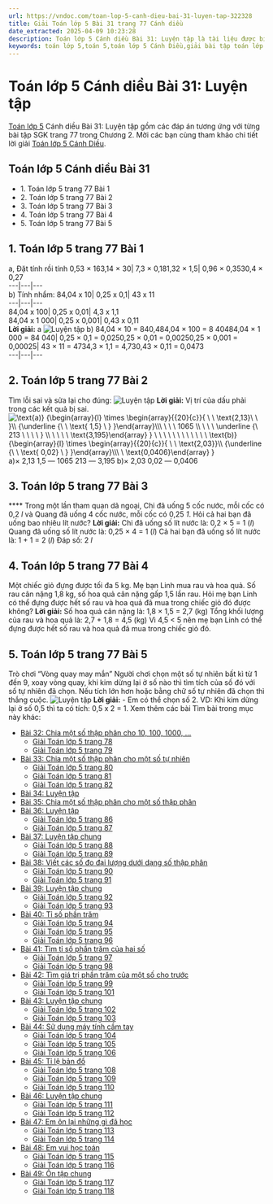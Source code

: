 ```yaml
---
url: https://vndoc.com/toan-lop-5-canh-dieu-bai-31-luyen-tap-322328
title: Giải Toán lớp 5 Bài 31 trang 77 Cánh diều
date_extracted: 2025-04-09 10:23:28
description: Toán lớp 5 Cánh diều Bài 31: Luyện tập là tài liệu được biên soạn có đáp án chi tiết giúp các em học sinh ôn tập, củng cố kiến thức, rèn luyện kỹ năng giải Toán 5.
keywords: toán lớp 5,toán 5,toán lớp 5 Cánh Diều,giải bài tập toán lớp 5 cánh diều,giải toán lớp 5 cánh diều,toán lớp 5 sách cánh diều,toán 5 cánh diều,giải sách toán lớp 5 cánh diều,Toán lớp 5 cánh diều bài 31,Toán lớp 5 cánh diều trang 77,Giải Toán lớp 5 cánh diều trang 77,Luyện tập lớp 5,bài tập Luyện tập trang 77
---
```


# Toán lớp 5 Cánh diều Bài 31: Luyện tập
[Toán lớp 5](<https://vndoc.com/toan-lop5>) Cánh diều Bài 31: Luyện tập gồm các đáp án tương ứng với từng bài tập SGK trang 77 trong Chương 2. Mời các bạn cùng tham khảo chi tiết lời giải [Toán lớp 5 Cánh Diều](<https://vndoc.com/toan-lop-5-canh-dieu>).
## Toán lớp 5 Cánh diều Bài 31
  * 1\. Toán lớp 5 trang 77 Bài 1
  * 2\. Toán lớp 5 trang 77 Bài 2
  * 3\. Toán lớp 5 trang 77 Bài 3
  * 4\. Toán lớp 5 trang 77 Bài 4
  * 5\. Toán lớp 5 trang 77 Bài 5

## **1\. Toán lớp 5 trang 77 Bài 1**
a, Đặt tính rồi tính
0,53 × 163,14 × 30| 7,3 × 0,181,32 × 1,5| 0,96 × 0,3530,4 × 0,27  
---|---|---  
b\) Tính nhẩm:
84,04 x 10| 0,25 x 0,1| 43 x 11  
---|---|---  
84,04 x 100| 0,25 x 0,01| 4,3 x 1,1  
84,04 x 1 000| 0,25 x 0,001| 0,43 x 0,11  
**Lời giải:**
a
![Luyện tập](https://i.vdoc.vn/data/image/2024/06/17/Toan-5-bai-31-2.jpg)
b\)
84,04 × 10 = 840,484,04 × 100 = 8 40484,04 × 1 000 = 84 040| 0,25 × 0,1 = 0,0250,25 × 0,01 = 0,00250,25 × 0,001 = 0,00025| 43 × 11 = 4734,3 × 1,1 = 4,730,43 × 0,11 = 0,0473  
---|---|---  
## **2\. Toán lớp 5 trang 77 Bài 2**
Tìm lỗi sai và sửa lại cho đúng:
![Luyện tập](https://i.vdoc.vn/data/image/2024/06/17/Toan-5-bai-31-3.jpg)
**Lời giải:**
Vị trí của dấu phải trong các kết quả bị sai.
![\\text{a\)} {\\begin{array}{l} \\times \\begin{array}{{20}{c}}{   \\ \\ \\text{2,13}\\ \\ }\\\\ {\\underline {\\ \\  \\text{ 1,5}  \\  } }\\end{array}\\\\\\ \\ \\ \\  1065 \\\\ \\ \\ \\ \\underline {\\ 213 \\ \\ \\ \\ } \\\\ \\ \\ \\ \\ \\text{3,195}\\end{array} } \\ \\ \\ \\ \\ \\ \\ \\ \\ \\ \\ \\ \\text{b\)} {\\begin{array}{l} \\times \\begin{array}{{20}{c}}{  \\  \\ \\text{2,03}}\\\\ {\\underline {\\  \\  \\text{ 0,02}  \\  } }\\end{array}\\\\\\ \\     \\text{0,0406}\\end{array} }](https://i.vdoc.vn/data/image/blank.png)a\)× 2,13 1,5 ― 1065 213 ― 3,195 b\)× 2,03 0,02 ― 0,0406
## **3\. Toán lớp 5 trang 77 Bài 3**
**** Trong một lần tham quan dã ngoại, Chi đã uống 5 cốc nước, mỗi cốc có 0,2 _l_ và Quang đã uống 4 cốc nước, mỗi cốc có 0,25 _1_. Hỏi cả hai bạn đã uống bao nhiêu lít nước?
**Lời giải:**
Chi đã uống số lít nước là:
0,2 × 5 = 1 \(_l_\)
Quang đã uống số lít nước là:
0,25 × 4 = 1 \(_l_\)
Cả hai bạn đã uống số lít nước là:
1 + 1 = 2 \(_l_\)
Đáp số: 2 _l_
## **4\. Toán lớp 5 trang 77 Bài 4**
Một chiếc giỏ đựng được tối đa 5 kg. Mẹ bạn Linh mua rau và hoa quả. Số rau cân nặng 1,8 kg, số hoa quả cân nặng gấp 1,5 lần rau. Hỏi mẹ bạn Linh có thể đựng được hết số rau và hoa quả đã mua trong chiếc giỏ đó được không?
**Lời giải:**
Số hoa quả cân nặng là:
1,8 × 1,5 = 2,7 \(kg\)
Tổng khối lượng của rau và hoa quả là:
2,7 + 1,8 = 4,5 \(kg\)
Vì 4,5 < 5 nên mẹ bạn Linh có thể đựng được hết số rau và hoa quả đã mua trong chiếc giỏ đó.
## **5\. Toán lớp 5 trang 77 Bài 5**
Trò chơi “Vòng quay may mắn”
Người chơi chọn một số tự nhiên bất kì từ 1 đến 9, xoay vòng quay, khi kim dừng lại ở số nào thì tìm tích của số đó với số tự nhiên đã chọn. Nếu tích lớn hơn hoặc bằng chữ số tự nhiên đã chọn thì thắng cuộc.
![Luyện tập](https://i.vdoc.vn/data/image/2024/06/17/Toan-5-bai-31-4.jpg)
**Lời giải:**
\- Em có thể chọn số 2. VD: Khi kim dừng lại ở số 0,5 thì ta có tích: 0,5 x 2 = 1.
Xem thêm các bài Tìm bài trong mục này khác:
  * [Bài 32: Chia một số thập phân cho 10, 100, 1000, …](</giai-toan-lop-5-vnen-bai-41-chia-mot-so-thap-phan-cho-10-100-1000-185206>)
    * [Giải Toán lớp 5 trang 78](</giai-toan-lop-5-trang-78-canh-dieu-331643>)
    * [Giải Toán lớp 5 trang 79](</giai-toan-lop-5-trang-79-luyen-tap-223363>)
  * [Bài 33: Chia một số thập phân cho một số tự nhiên](</giai-toan-lop-5-vnen-bai-40-chia-mot-so-thap-phan-cho-mot-so-tu-nhien-185200>)
    * [Giải Toán lớp 5 trang 80](</toan-lop-5-trang-80-223369>)
    * [Giải Toán lớp 5 trang 81](</giai-toan-lop-5-trang-81-canh-dieu-322614>)
    * [Giải Toán lớp 5 trang 82](</giai-toan-lop-5-trang-82-canh-dieu-322616>)
  * [Bài 34: Luyện tập](</giai-bai-tap-trang-83-84-sgk-toan-5-su-dung-may-tinh-bo-tui-de-giai-toan-ve-ti-so-phan-tram-116608>)
  * [Bài 35: Chia một số thập phân cho một số thập phân](</toan-lop-5-canh-dieu-bai-35-chia-mot-so-thap-phan-cho-mot-so-thap-phan-322347>)
  * [Bài 36: Luyện tập](</toan-lop-5-canh-dieu-bai-36-luyen-tap-322353>)
    * [Giải Toán lớp 5 trang 86](</giai-toan-lop-5-trang-86-canh-dieu-322645>)
    * [Giải Toán lớp 5 trang 87](</giai-toan-lop-5-trang-87-canh-dieu-322648>)
  * [Bài 37: Luyện tập chung](</toan-lop-5-canh-dieu-bai-37-luyen-tap-chung-322357>)
    * [Giải Toán lớp 5 trang 88](</giai-toan-lop-5-trang-88-canh-dieu-322650>)
    * [Giải Toán lớp 5 trang 89](</giai-toan-lop-5-trang-89-canh-dieu-322653>)
  * [Bài 38: Viết các số đo đại lượng dưới dạng số thập phân](</toan-lop-5-canh-dieu-bai-38-viet-cac-so-do-dai-luong-duoi-dang-so-thap-phan-322360>)
    * [Giải Toán lớp 5 trang 90](</giai-toan-lop-5-trang-90-canh-dieu-322660>)
    * [Giải Toán lớp 5 trang 91](</giai-toan-lop-5-trang-91-canh-dieu-322664>)
  * [Bài 39: Luyện tập chung](</toan-lop-5-canh-dieu-bai-39-luyen-tap-chung-322363>)
    * [Giải Toán lớp 5 trang 92](</giai-toan-lop-5-trang-92-canh-dieu-322674>)
    * [Giải Toán lớp 5 trang 93](</giai-toan-lop-5-trang-93-canh-dieu-322676>)
  * [Bài 40: Tỉ số phần trăm](</giai-toan-lop-5-vnen-bai-48-ti-so-phan-tram-187468>)
    * [Giải Toán lớp 5 trang 94](</giai-toan-lop-5-trang-94-canh-dieu-322679>)
    * [Giải Toán lớp 5 trang 95](</giai-toan-lop-5-trang-95-canh-dieu-322685>)
    * [Giải Toán lớp 5 trang 96](</giai-toan-lop-5-trang-96-canh-dieu-322689>)
  * [Bài 41: Tìm tỉ số phần trăm của hai số](</giai-toan-lop-5-vnen-bai-49-giai-toan-ve-ti-so-phan-tram-187703>)
    * [Giải Toán lớp 5 trang 97](</giai-toan-lop-5-trang-97-canh-dieu-322695>)
    * [Giải Toán lớp 5 trang 98](</giai-toan-lop-5-trang-98-canh-dieu-322700>)
  * [Bài 42: Tìm giá trị phần trăm của một số cho trước](</giai-bai-tap-trang-100-101-sgk-toan-5-luyen-tap-chung-dien-tich-hinh-tron-chu-vi-hinh-tron-117292>)
    * [Giải Toán lớp 5 trang 99](</giai-toan-lop-5-trang-99-canh-dieu-322707>)
    * [Giải Toán lớp 5 trang 101](</giai-toan-lop-5-trang-101-canh-dieu-322712>)
  * [Bài 43: Luyện tập chung](</toan-lop-5-trang-73-luyen-tap-chung-222167>)
    * [Giải Toán lớp 5 trang 102](</giai-bai-tap-trang-102-sgk-toan-5-gioi-thieu-bieu-do-hinh-quat-127228>)
    * [Giải Toán lớp 5 trang 103](</giai-toan-lop-5-trang-103-canh-dieu-322718>)
  * [Bài 44: Sử dụng máy tính cầm tay](</giai-toan-lop-5-vnen-bai-54-su-dung-may-tinh-bo-tui-187809>)
    * [Giải Toán lớp 5 trang 104](</giai-toan-lop-5-trang-104-canh-dieu-322723>)
    * [Giải Toán lớp 5 trang 105](</giai-toan-lop-5-trang-105-canh-dieu-322726>)
    * [Giải Toán lớp 5 trang 106](</giai-toan-lop-5-trang-106-canh-dieu-322729>)
  * [Bài 45: Tỉ lệ bản đồ](</toan-lop-5-canh-dieu-bai-45-ti-le-ban-do-322406>)
    * [Giải Toán lớp 5 trang 108](</giai-toan-lop-5-trang-108-canh-dieu-322778>)
    * [Giải Toán lớp 5 trang 109](</giai-toan-lop-5-trang-109-canh-dieu-322781>)
    * [Giải Toán lớp 5 trang 110](</giai-toan-lop-5-trang-110-canh-dieu-322783>)
  * [Bài 46: Luyện tập chung](</giai-bai-tap-trang-111-112-sgk-toan-5-dien-tich-xung-quanh-va-dien-tich-toan-phan-cua-hinh-lap-phuong-119524>)
    * [Giải Toán lớp 5 trang 111](</giai-toan-lop-5-trang-111-canh-dieu-322788>)
    * [Giải Toán lớp 5 trang 112](</giai-toan-lop-5-trang-112-canh-dieu-322791>)
  * [Bài 47: Em ôn lại những gì đã học](</giai-toan-lop-5-vnen-bai-113-em-on-lai-nhung-gi-da-hoc-201306>)
    * [Giải Toán lớp 5 trang 113](</giai-toan-lop-5-trang-113-canh-dieu-322804>)
    * [Giải Toán lớp 5 trang 114](</giai-toan-lop-5-trang-114-canh-dieu-322810>)
  * [Bài 48: Em vui học toán](</toan-lop-5-canh-dieu-bai-48-em-vui-hoc-toan-322408>)
    * [Giải Toán lớp 5 trang 115](</giai-bai-tap-trang-115-sgk-toan-5-the-tich-cua-mot-hinh-119538>)
    * [Giải Toán lớp 5 trang 116](</giai-bai-tap-trang-116-117-sgk-toan-5-xang-ti-met-khoi-de-xi-met-khoi-119543>)
  * [Bài 49: Ôn tập chung](</giai-bai-tap-trang-118-sgk-toan-5-met-khoi-119595>)
    * [Giải Toán lớp 5 trang 117](</giai-toan-lop-5-trang-117-canh-dieu-322840>)
    * [Giải Toán lớp 5 trang 118](</giai-toan-lop-5-trang-118-canh-dieu-322842>)

